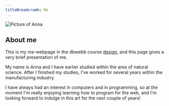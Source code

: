 ```yaml
---
titleBreadcrumb: Me
...
```


<!--![Picture of Anna](img/me-edit1.jpg)-->
<!--![Picture of Anna](cimage/imgd.php?src=me-edit1.jpg&w=200)-->

<!-- Originalstorleken på bilden: 238x300px -->  
<img src="img/me-edit3.jpg" alt="Picture of Anna" class="me-image">

About me
--------

This is my me-webpage in the dbwebb course [design](https://dbwebb.se/kurser/design), and this page gives a very brief presentation of me.

My name is Anna and I have earlier studied within the area of natural science. After I finished my studies,
I've worked for several years within the manufacturing industry.

I have always had an interest in computers and in programming, so at the moment I'm really
enjoying learning how to program for the web, and I'm looking forward to indulge in this art for the next couple of years!
